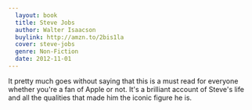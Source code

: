 ```yaml
---
  layout: book
  title: Steve Jobs
  author: Walter Isaacson
  buylink: http://amzn.to/2bis1la
  cover: steve-jobs
  genre: Non-Fiction
  date: 2012-11-01
---
```


It pretty much goes without saying that this is a must read for everyone whether you're a fan of Apple or not. It's a brilliant account of Steve's life and all the qualities that made him the iconic figure he is.
